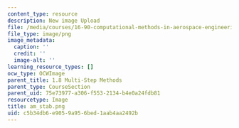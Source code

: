 ```yaml
---
content_type: resource
description: New image Upload
file: /media/courses/16-90-computational-methods-in-aerospace-engineering-spring-2014/c5b34db6e9059a956bed1aab4aa2492b_am_stab.png
file_type: image/png
image_metadata:
  caption: ''
  credit: ''
  image-alt: ''
learning_resource_types: []
ocw_type: OCWImage
parent_title: 1.8 Multi-Step Methods
parent_type: CourseSection
parent_uid: 75e73977-a306-f553-2134-b4e0a24fdb81
resourcetype: Image
title: am_stab.png
uid: c5b34db6-e905-9a95-6bed-1aab4aa2492b
---
```

